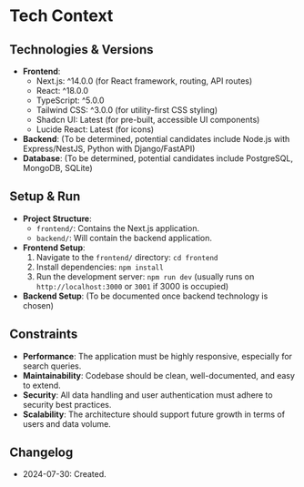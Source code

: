 # Tech Context
## Technologies & Versions
- **Frontend**:
  - Next.js: ^14.0.0 (for React framework, routing, API routes)
  - React: ^18.0.0
  - TypeScript: ^5.0.0
  - Tailwind CSS: ^3.0.0 (for utility-first CSS styling)
  - Shadcn UI: Latest (for pre-built, accessible UI components)
  - Lucide React: Latest (for icons)
- **Backend**: (To be determined, potential candidates include Node.js with Express/NestJS, Python with Django/FastAPI)
- **Database**: (To be determined, potential candidates include PostgreSQL, MongoDB, SQLite)

## Setup & Run
- **Project Structure**:
  - `frontend/`: Contains the Next.js application.
  - `backend/`: Will contain the backend application.
- **Frontend Setup**:
  1. Navigate to the `frontend/` directory: `cd frontend`
  2. Install dependencies: `npm install`
  3. Run the development server: `npm run dev` (usually runs on `http://localhost:3000` or `3001` if 3000 is occupied)
- **Backend Setup**: (To be documented once backend technology is chosen)

## Constraints
- **Performance**: The application must be highly responsive, especially for search queries.
- **Maintainability**: Codebase should be clean, well-documented, and easy to extend.
- **Security**: All data handling and user authentication must adhere to security best practices.
- **Scalability**: The architecture should support future growth in terms of users and data volume.

## Changelog
- 2024-07-30: Created.